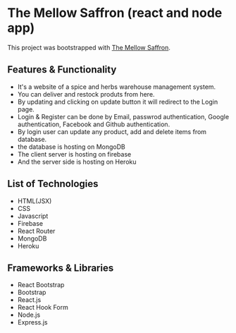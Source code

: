 # The Mellow Saffron (react and node app)

This project was bootstrapped with [The Mellow Saffron](https://the-mellow-saffron.web.app/).

## Features & Functionality

- It's a website of a spice and herbs warehouse management system.
- You can deliver and restock produts from here.
- By updating and clicking on update button it will redirect to the Login page.
- Login & Register can be done by Email, passwrod authentication, Google authentication, Facebook and Github authentication.
- By login user can update any product, add and delete items from database.
- the database is hosting on MongoDB
- The client server is hosting on firebase
- And the server side is hosting on Heroku


## List of Technologies

- HTML(JSX)
- CSS
- Javascript
- Firebase
- React Router
- MongoDB
- Heroku

## Frameworks & Libraries

- React Bootstrap
- Bootstrap
- React.js
- React Hook Form 
- Node.js
- Express.js
